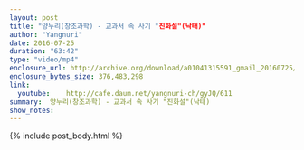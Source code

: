 ```yaml
---
layout: post
title: "양누리(창조과학) - 교과서 속 사기 "진화설"(낙태)"
author: "Yangnuri"
date: 2016-07-25
duration: "63:42"
type: "video/mp4"
enclosure_url: http://archive.org/download/a01041315591_gmail_20160725/%EA%B5%90%EA%B3%BC%EC%84%9C%20%EC%86%8D%20%EC%82%AC%EA%B8%B0%20%EC%A7%84%ED%99%94%EC%84%A4.mp4
enclosure_bytes_size: 376,483,298 
link:
  youtube:    http://cafe.daum.net/yangnuri-ch/gyJQ/611
summary:  양누리(창조과학) - 교과서 속 사기 "진화설"(낙태)
show_notes:
---
```


{% include post_body.html %}

